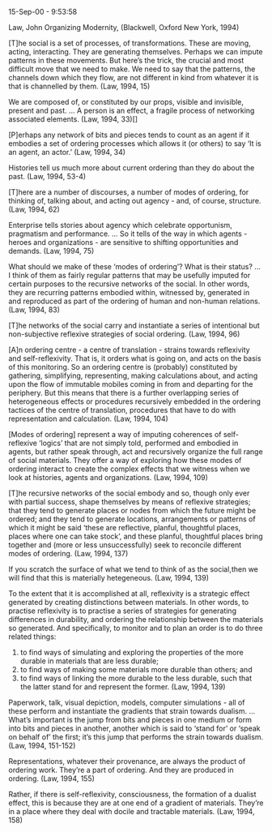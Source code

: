 ﻿ 15-Sep-00 - 9:53:58 

Law, John Organizing Modernity,  (Blackwell, Oxford  New York, 1994)

[T]he social is a set of processes, of transformations. These are moving, acting, interacting. They are generating themselves. Perhaps we can impute patterns in these movements. But here’s the trick, the crucial and most difficult move that we need to make. We need to say that the patterns, the channels down which they flow, are not different in kind from whatever it is that is channelled by them. (Law, 1994, 15)

We are composed of, or constituted by our props, visible and invisible, present and past. ... A person is an effect, a fragile process of networking associated elements. (Law, 1994, 33)[]

[P]erhaps any network of bits and pieces tends to count as an agent if it embodies a set of ordering processes which allows it (or others) to say ‘It is an agent, an actor.’ (Law, 1994, 34)

Histories tell us much more about current ordering than they do about the past. (Law, 1994, 53-4)

[T]here are a number of discourses, a number of modes of ordering, for thinking of, talking about, and acting out agency - and, of course, structure. (Law, 1994, 62)

Enterprise tells stories about agency which celebrate opportunism, pragmatism and performance. ... So it tells of the way in which agents - heroes and organizations - are sensitive to shifting opportunities and demands. (Law, 1994, 75)

What should we make of these ‘modes of ordering’? What is their status? ... I think of them as fairly regular patterns that may be usefully imputed for certain purposes to the recursive networks of the social.  In other words, they are recurring patterns embodied within, witnessed by, generated in and reproduced as part of the ordering of human and non-human relations. (Law, 1994, 83)

[T]he networks of the social carry and instantiate a series of intentional but non-subjective reflexive strategies of social ordering. (Law, 1994, 96)

[A]n ordering centre - a centre of translation - strains towards reflexivity and self-reflexivity. That is, it orders what is going on, and acts on the basis of this monitoring. So an ordering centre is (probably) constituted by gathering, simplifying, representing, making calculations about, and acting upon the flow of immutable mobiles coming in from and departing for the periphery. But this means that there is a further overlapping series of heterogeneous effects or procedures recursively embedded in the ordering tactices of the centre of translation, procedures that have to do with representation and calculation. (Law, 1994, 104)

[Modes of ordering] represent a way of imputing coherences of self-reflexive ‘logics’ that are not simply told, performed and embodied in agents, but rather speak through, act and recursively organize the full range of social materials. They offer a way of exploring how these modes of ordering interact to create the complex effects that we witness when we look at histories, agents and organizations. (Law, 1994, 109)

[T]he recursive networks of the social embody and so, though only ever with partial success, shape themselves by means of reflexive strategies; that they tend to generate places or nodes from which the future might be ordered; and they tend to generate locations, arrangements or patterns of which it might be said ‘these are reflective, planful, thoughtful places, places where one can take stock’, and these planful, thoughtful places bring together and (more or less unsuccessfully) seek to reconcile different modes of ordering. (Law, 1994, 137)

If you scratch the surface of what we tend to think of as the social,then we will find that this is materially hetegeneous. (Law, 1994, 139)

To the extent that it is accomplished at all, reflexivity is a strategic effect generated by creating distinctions between materials. In other words, to practise reflexivity is to practise a series of strategies for generating differences in durability, and ordering the relationship between the materials so generated. And specifically, to monitor and to plan an order is to do three related things:
1. to find ways of simulating and exploring the properties of the more durable in materials that are less durable;
2. to find ways of making some materials more durable than others; and
3. to find ways of linking the more durable to the less durable, such that the latter stand for and represent the former. (Law, 1994, 139)

Paperwork, talk, visual depiction, models, computer simulations - all of these perform and instantiate the gradients that strain towards dualism. ... What’s important is the jump from bits and pieces in one medium or form into bits and pieces in another, another which is said to ‘stand for’ or ‘speak on behalf of’ the first; it’s this jump that performs the strain towards dualism. (Law, 1994, 151-152)

Representations, whatever their provenance, are always the product of ordering work. They’re a part of ordering. And they are produced in ordering. (Law, 1994, 155)

Rather, if there is self-reflexivity, consciousness, the formation of a dualist effect, this is because they are at one end of a gradient of materials. They’re in a place where they deal with docile and tractable materials. (Law, 1994, 158)


